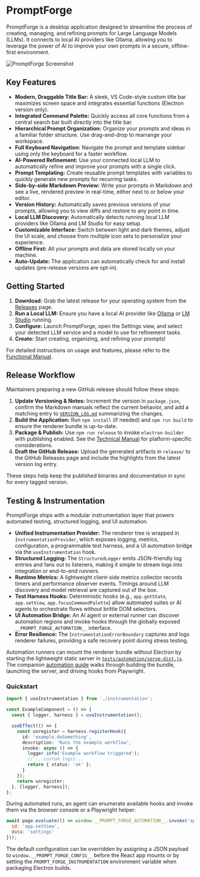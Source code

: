 # PromptForge

PromptForge is a desktop application designed to streamline the process of creating, managing, and refining prompts for Large Language Models (LLMs). It connects to local AI providers like Ollama, allowing you to leverage the power of AI to improve your own prompts in a secure, offline-first environment.

![PromptForge Screenshot](https://raw.githubusercontent.com/TimSirmov/prompt-forge/main/assets/screenshot.png)

## Key Features

- **Modern, Draggable Title Bar:** A sleek, VS Code-style custom title bar maximizes screen space and integrates essential functions (Electron version only).
- **Integrated Command Palette:** Quickly access all core functions from a central search bar built directly into the title bar.
- **Hierarchical Prompt Organization:** Organize your prompts and ideas in a familiar folder structure. Use drag-and-drop to rearrange your workspace.
- **Full Keyboard Navigation:** Navigate the prompt and template sidebar using only the keyboard for a faster workflow.
- **AI-Powered Refinement:** Use your connected local LLM to automatically refine and improve your prompts with a single click.
- **Prompt Templating:** Create reusable prompt templates with variables to quickly generate new prompts for recurring tasks.
- **Side-by-side Markdown Preview:** Write your prompts in Markdown and see a live, rendered preview in real-time, either next to or below your editor.
- **Version History:** Automatically saves previous versions of your prompts, allowing you to view diffs and restore to any point in time.
- **Local LLM Discovery:** Automatically detects running local LLM providers like Ollama and LM Studio for easy setup.
- **Customizable Interface:** Switch between light and dark themes, adjust the UI scale, and choose from multiple icon sets to personalize your experience.
- **Offline First:** All your prompts and data are stored locally on your machine.
- **Auto-Update:** The application can automatically check for and install updates (pre-release versions are opt-in).

## Getting Started

1.  **Download:** Grab the latest release for your operating system from the [Releases](https://github.com/TimSirmov/prompt-forge/releases) page.
2.  **Run a Local LLM:** Ensure you have a local AI provider like [Ollama](https://ollama.ai/) or [LM Studio](https://lmstudio.ai/) running.
3.  **Configure:** Launch PromptForge, open the Settings view, and select your detected LLM service and a model to use for refinement tasks.
4.  **Create:** Start creating, organizing, and refining your prompts!

For detailed instructions on usage and features, please refer to the [Functional Manual](./FUNCTIONAL_MANUAL.md).

## Release Workflow

Maintainers preparing a new GitHub release should follow these steps:

1. **Update Versioning & Notes:** Increment the version in `package.json`, confirm the Markdown manuals reflect the current behavior, and add a matching entry to [`VERSION_LOG.md`](./VERSION_LOG.md) summarizing the changes.
2. **Build the Application:** Run `npm install` (if needed) and `npm run build` to ensure the renderer bundle is up-to-date.
3. **Package & Publish:** Use `npm run release` to invoke `electron-builder` with publishing enabled. See the [Technical Manual](./TECHNICAL_MANUAL.md#build-and-release-process) for platform-specific considerations.
4. **Draft the GitHub Release:** Upload the generated artifacts in `release/` to the GitHub Releases page and include the highlights from the latest version log entry.

These steps help keep the published binaries and documentation in sync for every tagged version.

## Testing & Instrumentation

PromptForge ships with a modular instrumentation layer that powers automated testing, structured logging, and UI automation.

- **Unified Instrumentation Provider:** The renderer tree is wrapped in `InstrumentationProvider`, which exposes logging, metrics, configuration, a programmable test harness, and a UI automation bridge via the `useInstrumentation` hook.
- **Structured Logging:** The `StructuredLogger` emits JSON-friendly log entries and fans out to listeners, making it simple to stream logs into integration or end-to-end runners.
- **Runtime Metrics:** A lightweight client-side metrics collector records timers and performance observer events. Timings around LLM discovery and model retrieval are captured out of the box.
- **Test Harness Hooks:** Deterministic hooks (e.g., `app.getState`, `app.setView`, `app.focusCommandPalette`) allow automated suites or AI agents to orchestrate flows without brittle DOM selectors.
- **UI Automation Bridge:** An AI agent or external runner can discover automation regions and invoke hooks through the globally exposed `__PROMPT_FORGE_AUTOMATION__` interface.
- **Error Resilience:** The `InstrumentationErrorBoundary` captures and logs renderer failures, providing a safe recovery point during stress testing.

Automation runners can mount the renderer bundle without Electron by starting the lightweight static server in [`tests/automation/serve-dist.js`](./tests/automation/serve-dist.js). The companion [automation guide](./tests/automation/README.md) walks through building the bundle, launching the server, and driving hooks from Playwright.

### Quickstart

```ts
import { useInstrumentation } from './instrumentation';

const ExampleComponent = () => {
  const { logger, harness } = useInstrumentation();

  useEffect(() => {
    const unregister = harness.registerHook({
      id: 'example.doSomething',
      description: 'Runs the example workflow',
      invoke: async () => {
        logger.info('Example workflow triggered');
        // ...custom logic...
        return { status: 'ok' };
      }
    });
    return unregister;
  }, [logger, harness]);
};
```

During automated runs, an agent can enumerate available hooks and invoke them via the browser console or a Playwright helper:

```js
await page.evaluate(() => window.__PROMPT_FORGE_AUTOMATION__.invoke('app.invokeHook', {
  id: 'app.setView',
  data: 'settings'
}));
```

The default configuration can be overridden by assigning a JSON payload to `window.__PROMPT_FORGE_CONFIG__` before the React app mounts or by setting the `PROMPT_FORGE_INSTRUMENTATION` environment variable when packaging Electron builds.
